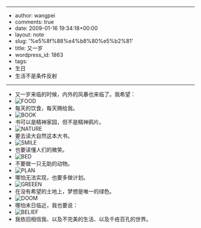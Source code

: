 - --
- author: wangpei
- comments: true
- date: 2009-01-16 19:34:18+00:00
- layout: note
- slug: '%e5%8f%88%e4%b8%80%e5%b2%81'
- title: 又一岁
- wordpress_id: 1863
- tags:
- 生日
- 生活不是条件反射
- --
- 又一岁来临的时候，内外的风暴也来临了。我希望：
- ![FOOD](http://farm4.static.flickr.com/3424/3201811708_499000daf2_m.jpg)
- 每天的饮食，每天赐给我。
- ![BOOK](http://farm4.static.flickr.com/3369/3201811310_24cccf2887_m.jpg)
- 书可以是精神家园，但不是精神鸦片。
- ![NATURE](http://farm4.static.flickr.com/3391/3200967561_4bd29c8116_m.jpg)
- 要去读大自然这本大书。
- ![SMILE](http://farm4.static.flickr.com/3399/3200967309_8cd84dc514_m.jpg)
- 也要读懂人们的微笑。
- ![BED](http://farm4.static.flickr.com/3493/3201812036_c2fe85c929_m.jpg)
- 不要做一只无助的动物。
- ![PLAN](http://farm4.static.flickr.com/3491/3200966921_db8e723cf4_m.jpg)
- 哪怕无法实现，也要多做计划。
- ![GREEEN](http://farm4.static.flickr.com/3476/3201812604_2bbee7582a_m.jpg)
- 在没有希望的土地上，梦想是唯一的绿色。
- ![DOOM](http://farm4.static.flickr.com/3065/2631017608_369ea2136e_m.jpg)
- 哪怕末日临近，我也要说：
- ![BELIEF](http://farm3.static.flickr.com/2288/2515800705_925c00119f_m.jpg)
- 我依旧相信我、以及不完美的生活、以及千疮百孔的世界。
